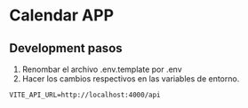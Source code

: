 # Calendar APP

## Development pasos

1. Renombar el archivo .env.template por .env
1. Hacer los cambios respectivos en las variables de entorno.

```
VITE_API_URL=http://localhost:4000/api


```
